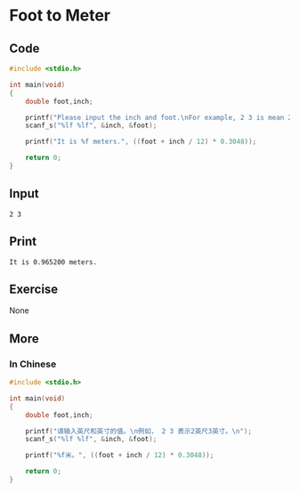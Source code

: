 # Foot to Meter

## Code

```C
#include <stdio.h>

int main(void)
{
	double foot,inch;

	printf("Please input the inch and foot.\nFor example, 2 3 is mean 2 inch and 3 foot.\n");
	scanf_s("%lf %lf", &inch, &foot);

	printf("It is %f meters.", ((foot + inch / 12) * 0.3048));

	return 0;
}
```

## Input

`2 3`

## Print

`It is 0.965200 meters.`

## Exercise

None

## More

### In Chinese

```C
#include <stdio.h>

int main(void)
{
	double foot,inch;

	printf("请输入英尺和英寸的值。\n例如， 2 3 表示2英尺3英寸。\n");
	scanf_s("%lf %lf", &inch, &foot);

	printf("%f米。", ((foot + inch / 12) * 0.3048));

	return 0;
}
```

